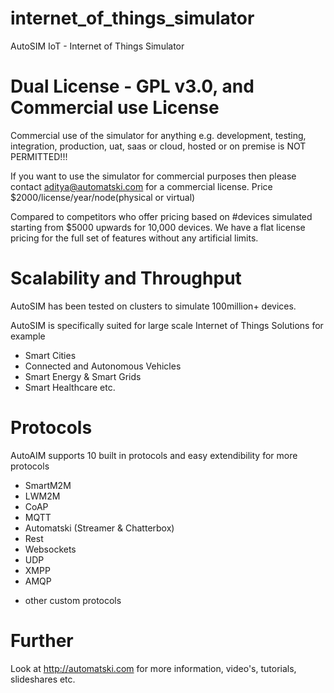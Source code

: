 # internet_of_things_simulator
AutoSIM IoT - Internet of Things Simulator

# Dual License - GPL v3.0, and Commercial use License 

Commercial use of the simulator for anything e.g. development, testing, integration, production, uat, saas or cloud, hosted or on premise is NOT PERMITTED!!!

If you want to use the simulator for commercial purposes then please contact aditya@automatski.com for a commercial license.
Price $2000/license/year/node(physical or virtual)

Compared to competitors who offer pricing based on #devices simulated starting from $5000 upwards for 10,000 devices. We have a flat license pricing for the full set of features without any artificial limits.

# Scalability and Throughput

AutoSIM has been tested on clusters to simulate 100million+ devices.

AutoSIM is specifically suited for large scale Internet of Things Solutions for example

- Smart Cities
- Connected and Autonomous Vehicles
- Smart Energy & Smart Grids
- Smart Healthcare etc.

# Protocols

AutoAIM supports 10 built in protocols and easy extendibility for more protocols

- SmartM2M
- LWM2M
- CoAP
- MQTT
- Automatski (Streamer & Chatterbox)
- Rest
- Websockets
- UDP
- XMPP
- AMQP
+ other custom protocols

# Further

Look at http://automatski.com for more information, video's, tutorials, slideshares etc.

